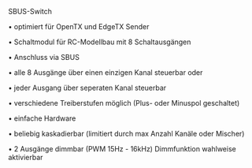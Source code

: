 SBUS-Switch

• optimiert für OpenTX und EdgeTX Sender

• Schaltmodul für RC-Modellbau mit 8 Schaltausgängen

• Anschluss via SBUS

• alle 8 Ausgänge über einen einzigen Kanal steuerbar oder

• jeder Ausgang über seperaten Kanal steuerbar

• verschiedene Treiberstufen möglich (Plus- oder Minuspol geschaltet)

• einfache Hardware

• beliebig kaskadierbar (limitiert durch max Anzahl Kanäle oder Mischer)

• 2 Ausgänge dimmbar (PWM 15Hz - 16kHz) Dimmfunktion wahlweise aktivierbar
